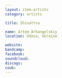 ```yaml
---
layout: item-artists
category: artists

title: Shivattva

name: Artem Arhangelskiy
location: Odesa, Ukraine

website: 
bandcamp: 
facebook: 
soundcloud: 
discogs: 
coub: 
---
```

